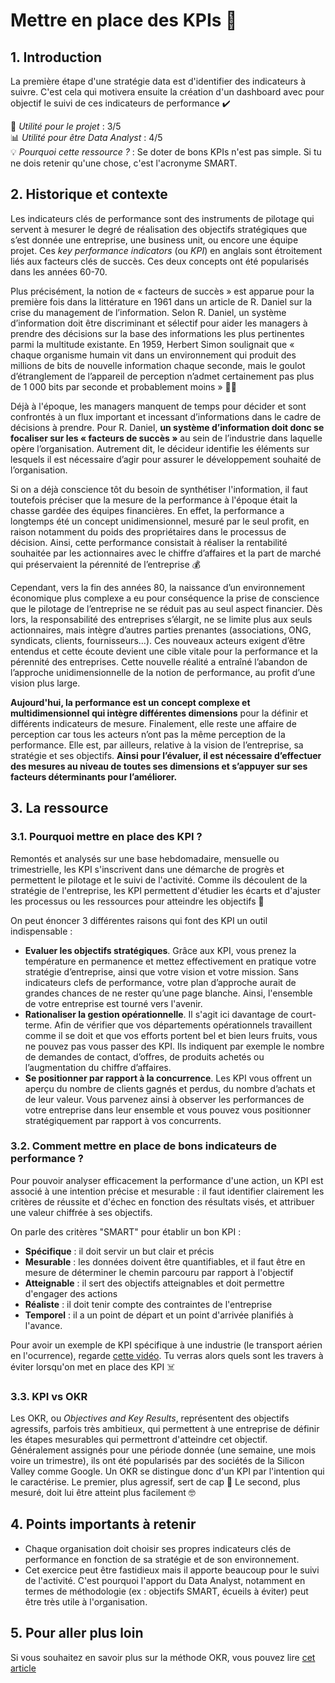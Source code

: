 # Mettre en place des KPIs 📶

## 1. Introduction
La première étape d'une stratégie data est d'identifier des indicateurs à suivre. C'est cela qui motivera ensuite la création d'un dashboard avec pour objectif le suivi de ces indicateurs de performance ✔️

📌 *Utilité pour le projet* : 3/5<br/>
📊 *Utilité pour être Data Analyst* : 4/5<br/>
💡 *Pourquoi cette ressource ?* : Se doter de bons KPIs n'est pas simple. Si tu ne dois retenir qu'une chose, c'est l'acronyme SMART.

## 2. Historique et contexte
Les indicateurs clés de performance sont des instruments de pilotage qui servent à mesurer le degré de réalisation des objectifs stratégiques que s’est donnée une entreprise, une business unit, ou encore une équipe projet. Ces *key performance indicators* (ou *KPI*) en anglais sont étroitement liés aux facteurs clés de succès. Ces deux concepts ont été popularisés dans les années 60-70.

Plus précisément, la notion de « facteurs de succès » est apparue pour la première fois dans la littérature en 1961 dans un article de R. Daniel sur la crise du management de l’information. Selon R. Daniel, un système d’information doit être discriminant et sélectif pour aider les managers à prendre des décisions sur la base des informations les plus pertinentes parmi la multitude existante. En 1959, Herbert Simon soulignait que « chaque organisme humain vit dans un environnement qui produit des millions de bits de nouvelle information chaque seconde, mais le goulot d’étranglement de l’appareil de perception n’admet certainement pas plus de 1 000 bits par seconde et probablement moins » 🤯🤯

Déjà à l'époque, les managers manquent de temps pour décider et sont confrontés à un flux important et incessant d’informations dans le cadre de décisions à prendre. Pour R. Daniel, **un système d’information doit donc se focaliser sur les « facteurs de succès »** au sein de l’industrie dans laquelle opère l’organisation. Autrement dit, le décideur identifie les éléments sur lesquels il est nécessaire d’agir pour assurer le développement souhaité de l’organisation. 

Si on a déjà conscience tôt du besoin de synthétiser l'information, il faut toutefois préciser que la mesure de la performance à l'époque était la chasse gardée des équipes financières. En effet, la performance a longtemps été un concept unidimensionnel, mesuré par le seul profit, en raison notamment du poids des propriétaires dans le processus de décision. Ainsi, cette performance consistait à réaliser la rentabilité souhaitée par les actionnaires avec le chiffre d’affaires et la part de marché qui préservaient la pérennité de l’entreprise 💰

Cependant, vers la fin des années 80, la naissance d’un environnement économique plus complexe a eu pour conséquence la prise de conscience que le pilotage de l’entreprise ne se réduit pas au seul aspect financier. Dès lors, la responsabilité des entreprises s’élargit, ne se limite plus aux seuls actionnaires, mais intègre d’autres parties prenantes (associations, ONG, syndicats, clients, fournisseurs…). Ces nouveaux acteurs exigent d’être entendus et cette écoute devient une cible vitale pour la performance et la pérennité des entreprises. Cette nouvelle réalité a entraîné l’abandon de l’approche unidimensionnelle de la notion de performance, au profit d’une vision plus large.

**Aujourd'hui, la performance est un concept complexe et multidimensionnel qui intègre différentes dimensions** pour la définir et différents indicateurs de mesure. Finalement, elle reste une affaire de perception car tous les acteurs n’ont pas la même perception de la performance. Elle est, par ailleurs, relative à la vision de l’entreprise, sa stratégie et ses objectifs. **Ainsi pour l’évaluer, il est nécessaire d’effectuer des mesures au niveau de toutes ses dimensions et s’appuyer sur ses facteurs déterminants pour l’améliorer.**

## 3. La ressource

### 3.1. Pourquoi mettre en place des KPI ?

Remontés et analysés sur une base hebdomadaire, mensuelle ou trimestrielle, les KPI s'inscrivent dans une démarche de progrès et permettent le pilotage et le suivi de l'activité. Comme ils découlent de la stratégie de l'entreprise, les KPI permettent d'étudier les écarts et d'ajuster les processus ou les ressources pour atteindre les objectifs 💯

On peut énoncer 3 différentes raisons qui font des KPI un outil indispensable : 
- **Evaluer les objectifs stratégiques**. Grâce aux KPI, vous prenez la température en permanence et mettez effectivement en pratique votre stratégie d’entreprise, ainsi que votre vision et votre mission. Sans indicateurs clefs de performance, votre plan d’approche aurait de grandes chances de ne rester qu’une page blanche. Ainsi, l'ensemble de votre entreprise est tourné vers l'avenir.
- **Rationaliser la gestion opérationnelle**. Il s'agit ici davantage de court-terme.  Afin de vérifier que vos départements opérationnels travaillent comme il se doit et que vos efforts portent bel et bien leurs fruits, vous ne pouvez pas vous passer des KPI. Ils indiquent par exemple le nombre de demandes de contact, d’offres, de produits achetés ou l’augmentation du chiffre d’affaires.
- **Se positionner par rapport à la concurrence**. Les KPI vous offrent un aperçu du nombre de clients gagnés et perdus, du nombre d’achats et de leur valeur. Vous parvenez ainsi à observer les performances de votre entreprise dans leur ensemble et vous pouvez vous positionner stratégiquement par rapport à vos concurrents.

### 3.2. Comment mettre en place de bons indicateurs de performance ?

Pour pouvoir analyser efficacement la performance d'une action, un KPI est associé à une intention précise et mesurable : il faut identifier clairement les critères de réussite et d'échec en fonction des résultats visés, et attribuer une valeur chiffrée à ses objectifs.

On parle des critères "SMART" pour établir un bon KPI :
- **Spécifique** : il doit servir un but clair et précis
- **Mesurable** : les données doivent être quantifiables, et il faut être en mesure de déterminer le chemin parcouru par rapport à l'objectif
- **Atteignable** : il sert des objectifs atteignables et doit permettre d'engager des actions
- **Réaliste** : il doit tenir compte des contraintes de l'entreprise
- **Temporel** : il a un point de départ et un point d'arrivée planifiés à l'avance.

Pour avoir un exemple de KPI spécifique à une industrie (le transport aérien en l'ocurrence), regarde [cette vidéo](https://www.xerficanal.com/strategie-management/emission/Philippe-Gattet-Comprendre-les-KPI-;-les-indicateurs-cles-de-performance_3707.html). Tu verras alors quels sont les travers à éviter lorsqu'on met en place des KPI ☠️

### 3.3. KPI vs OKR

Les OKR, ou *Objectives and Key Results*, représentent des objectifs agressifs, parfois très ambitieux, qui permettent à une entreprise de définir les étapes mesurables qui permettront d'atteindre cet objectif. Généralement assignés pour une période donnée (une semaine, une mois voire un trimestre), ils ont été popularisés par des sociétés de la Silicon Valley comme Google. Un OKR se distingue donc d'un KPI par l'intention qui le caractérise. Le premier, plus agressif, sert de cap 🥵 Le second, plus mesuré, doit lui être atteint plus facilement 🤓

## 4. Points importants à retenir
- Chaque organisation doit choisir ses propres indicateurs clés de performance en fonction de sa stratégie et de son environnement. 
- Cet exercice peut être fastidieux mais il apporte beaucoup pour le suivi de l'activité. C'est pourquoi l'apport du Data Analyst, notamment en termes de méthodologie (ex : objectifs SMART, écueils à éviter) peut être très utile à l'organisation.

## 5. Pour aller plus loin
Si vous souhaitez en savoir plus sur la méthode OKR, vous pouvez lire [cet article](https://www.1min30.com/definitions-marketing/la-methode-okr-1287488895)
